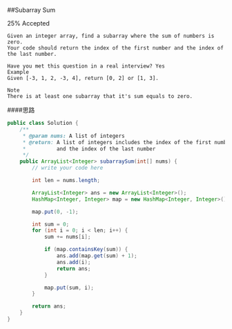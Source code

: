 ##Subarray Sum

25% Accepted

	Given an integer array, find a subarray where the sum of numbers is zero.
	Your code should return the index of the first number and the index of the last number.

	Have you met this question in a real interview? Yes
	Example
	Given [-3, 1, 2, -3, 4], return [0, 2] or [1, 3].

	Note
	There is at least one subarray that it's sum equals to zero.

####思路

```java
public class Solution {
    /**
     * @param nums: A list of integers
     * @return: A list of integers includes the index of the first number
     *          and the index of the last number
     */
    public ArrayList<Integer> subarraySum(int[] nums) {
        // write your code here

        int len = nums.length;

        ArrayList<Integer> ans = new ArrayList<Integer>();
        HashMap<Integer, Integer> map = new HashMap<Integer, Integer>();

        map.put(0, -1);

        int sum = 0;
        for (int i = 0; i < len; i++) {
            sum += nums[i];

            if (map.containsKey(sum)) {
                ans.add(map.get(sum) + 1);
                ans.add(i);
                return ans;
            }

            map.put(sum, i);
        }

        return ans;
    }
}

```
